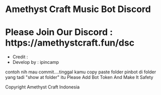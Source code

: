 # Amethyst Craft Music Bot Discord
<h1> Please Join Our Discord : https://amethystcraft.fun/dsc</h1>
<ul>
  <li> Credit : </li>
  <li>  Develop by : ipincamp </li>
</ul>

<a> contoh nih mau commit....tinggal kamu copy paste folder pinbot di folder yang tadi "show at folder" itu </a>
<a> Please Add Bot Token And Make It Safety </a>

<a>Copyright Amethyst Craft Indonesia</a>
